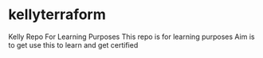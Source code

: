 # kellyterraform
Kelly Repo For Learning Purposes
This repo is for learning purposes
Aim is to get use this to learn and get certified
